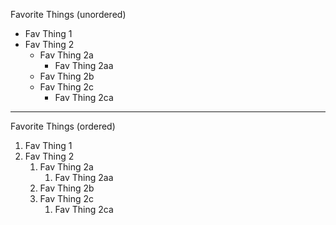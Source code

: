 Favorite Things (unordered)

* Fav Thing 1
* Fav Thing 2
  * Fav Thing 2a
    * Fav Thing 2aa
  * Fav Thing 2b
  * Fav Thing 2c
    * Fav Thing 2ca
---    
Favorite Things (ordered)

1. Fav Thing 1
1. Fav Thing 2
   1. Fav Thing 2a
      1. Fav Thing 2aa
   1. Fav Thing 2b
   1. Fav Thing 2c
      1. Fav Thing 2ca
